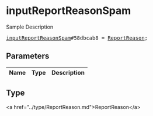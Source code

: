 # inputReportReasonSpam

Sample Description

<pre>
<a href="../constructor/inputReportReasonSpam.md">inputReportReasonSpam</a>#58dbcab8 = <a href="../type/ReportReason.md">ReportReason</a>;
</pre>

## Parameters

| Name | Type | Description |
|------|:----:|-------------|

## Type

&lt;a href=&#34;../type/ReportReason.md&#34;&gt;ReportReason&lt;/a&gt;
